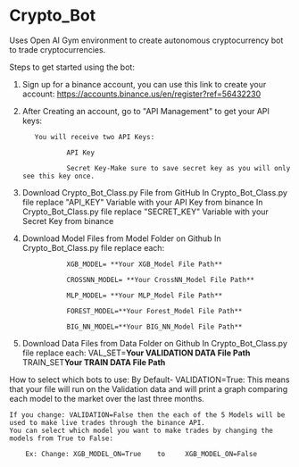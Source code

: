 # Crypto_Bot

Uses Open AI Gym environment to create autonomous cryptocurrency bot to trade cryptocurrencies.

Steps to get started using the bot:

1) Sign up for a binance account, you can use this link to create your account:
            https://accounts.binance.us/en/register?ref=56432230

2) After Creating an account, go to "API Management" to get your API keys:
          
          You will receive two API Keys:
          
                  API Key
                  
                  Secret Key-Make sure to save secret key as you will only see this key once.
                  
                  
3) Download Crypto_Bot_Class.py File from GitHub
            In Crypto_Bot_Class.py file replace "API_KEY" Variable with your API Key from binance
            In Crypto_Bot_Class.py file replace "SECRET_KEY" Variable with your Secret Key from binance

4) Download Model Files from Model Folder on Github
            In Crypto_Bot_Class.py file replace each:
            
                  XGB_MODEL= **Your XGB_Model File Path**
                  
                  CROSSNN_MODEL= **Your CrossNN_Model File Path**
                  
                  MLP_MODEL= **Your MLP_Model File Path**
                  
                  FOREST_MODEL=**Your Forest_Model File Path**
                  
                  BIG_NN_MODEL=**Your BIG_NN_Model File Path**
                  

5) Download Data Files from Data Folder on Github
            In Crypto_Bot_Class.py file replace each:
                VAL_SET=**Your VALIDATION DATA File Path**
                TRAIN_SET**Your TRAIN DATA File Path**
                

How to select which bots to use:
    By Default- VALIDATION=True:
          This means that your file will run on the Validation data and will print a graph comparing each model to the market over the last three months. 
    
    If you change: VALIDATION=False then the each of the 5 Models will be used to make live trades through the binance API. 
    You can select which model you want to make trades by changing the models from True to False:
    
        Ex: Change: XGB_MODEL_ON=True    to     XGB_MODEL_ON=False
        
 

